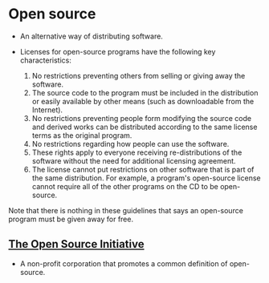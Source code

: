 # Open source

- An alternative way of distributing software.
- Licenses for open-source programs have the following key characteristics:

  1. No restrictions preventing others from selling or giving away the software.
  2. The source code to the program must be included in the distribution or easily available by other means (such as downloadable from the Internet).
  3. No restrictions preventing people form modifying the source code and derived works can be distributed according to the same license terms as the original program.
  4. No restrictions regarding how people can use the software.
  5. These rights apply to everyone receiving re-distributions of the software without the need for additional licensing agreement.
  6. The license cannot put restrictions on other software that is part of the same distribution. For example, a program's open-source license cannot require all of the other programs on the CD to be open-source.

Note that there is nothing in these guidelines that says an open-source program must be given away for free.

## [The Open Source Initiative](www.opensource.org)
- A non-profit corporation that promotes a common definition of open-source.
